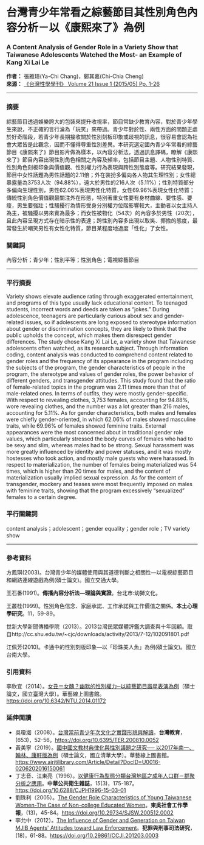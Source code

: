# 台灣青少年常看之綜藝節目其性別角色內容分析－以《康熙來了》為例

### A Content Analysis of Gender Role in a Variety Show that Taiwanese Adolescents Watched the Most- an Example of Kang Xi Lai Le

**作者：** 張雅琦(Ya-Chi Chang)，鄭其嘉(Chi-Chia Cheng)  
**來源：** [《台灣性學學刊》 Volume 21 Issue 1 (2015/05) Pp. 1-26](https://doi.org/10.3966/160857872015052101001)  

---

### 摘要

綜藝節目透過娛樂誇大的包裝來提升收視率，節目常缺少教育內容，對於青少年學生來說，不正確的言行淪為「玩笑」來帶過。青少年對於性、兩性方面的問題正處於好奇階段，若青少年長期接收關於性別刻板印象或歧視的訊息，很容易會認為社會大眾皆是此觀念，因而不懂得尊重性別差異。本研究選定國內青少年常看的綜藝節目《康熙來了》節目影片做為樣本，以內容分析法，透過訊息譯碼，瞭解《康熙來了》節目內容出現性別角色相關之內容及頻率，包括節目主題、人物性別特質、性別角色刻板印象與價值觀、性別權力行為表現與跨性別態度等。研究結果發現，節目中女性話題為男性話題的2.11倍；外在裝扮多偏向各人物其生理性別；女性總暴露量為3753人次（94.88%），遠大於男性的216人次（5.11%）；性別特質部分多偏向生理性別，男性62.06%表現男性化特質，女性69.96%表現女性化特質；傳統性別角色價值觀最關注外在形態，特別著重女性要有身材曲線、要性感、要瘦，男生要強壯；性騷擾行為情形受身分別權力位階影響較大，主動者以女主持人為主，被騷擾以男來賓為最多；而女性被物化（54次）的內容多於男性（20次），且此內容呈現方式存在暗示性的表達；跨性別內容多出現以取笑、揶揄的態度，最常發生於嘲笑男性有女性化特質，節目某程度地過度「性化」了女性。

### 關鍵詞

內容分析；青少年；性別平等；性別角色；電視綜藝節目

---

### 平行摘要

Variety shows elevate audience rating through exaggerated entertainment, and programs of this type usually lack educational content. To teenaged students, incorrect words and deeds are taken as “jokes.” During adolescence, teenagers are particularly curious about sex and gender-related issues, so if adolescents are long exposed to stereotype information about gender or discrimination concepts, they are likely to think that the public upholds the concept, which makes them disrespect gender differences. The study chose Kang Xi Lai Le, a variety show that Taiwanese adolescents often watched, as its research subject. Through information coding, content analysis was conducted to comprehend content related to gender roles and the frequency of its appearance in the program including the subjects of the program, the gender characteristics of people in the program, the stereotype and values of gender roles, the power behavior of different genders, and transgender attitudes. This study found that the ratio of female-related topics in the program was 2.11 times more than that of male-related ones. In terms of outfits, they were mostly gender-specific. With respect to revealing clothes, 3,753 females, accounting for 94.88%, wore revealing clothes, and the number was a lot greater than 216 males, accounting for 5.11%. As for gender characteristics, both males and females were chiefly gender-oriented, in which 62.06% of males showed masculine traits, while 69.96% of females showed feminine traits. External appearances were the most concerned about in traditional gender role values, which particularly stressed the body curves of females who had to be sexy and slim, whereas males had to be strong. Sexual harassment was more greatly influenced by identity and power statuses, and it was mostly hostesses who took action, and mostly male guests who were harassed. In respect to materialization, the number of females being materialized was 54 times, which is higher than 20 times for males, and the content of materialization usually implied sexual expression. As for the content of transgender, mockery and teases were most frequently imposed on males with feminine traits, showing that the program excessively “sexualized” females to a certain degree.

### 平行關鍵詞

content analysis；adolescent；gender equality；gender role；TV variety show

---

### 參考資料

方鳳琪(2003)。台灣青少年的媒體使用與其道德判斷之相關性—以電視綜藝節目和網路連線遊戲為例(碩士論文)。國立交通大學。  

王石番(1991)。**傳播內容分析法—理論與實證**。台北市:幼獅文化。  

王叢桂(1999)。性別角色信念、家庭承諾、工作承諾與工作價值之關係。**本土心理學研究**。11，59-89。  

世新大學新聞傳播學院（2013）。2013台灣民眾媒體評鑑大調查與十年回顧。取自http://cc.shu.edu.tw/~cjc/downloads/activity/2013/7-12/102091801.pdf  

江佩芳(2010)。卡通中的性別刻版印象—以「珍珠美人魚」為例(碩士論文)。國立台南大學。  

### 引用資料

李欣宜（2014）。[女丑＝女醜？幽默的性別權力─以綜藝節目諧星表演為例](https://www.airitilibrary.com/Article/Detail?DocID=U0001-1308201417164700)〔碩士論文，國立臺灣大學〕。華藝線上圖書館。https://doi.org/10.6342/NTU.2014.01172

### 延伸閱讀

- 吳瓊洳（2008）。[台灣當前青少年次文化之實踐形貌與解讀](https://www.airitilibrary.com/Article/Detail?DocID=18166482-200810-x-653-52-56-a)。**台灣教育**，(653)，52-56。https://doi.org/10.6395/TER.200810.0052  
- 黃美寧（2019）。[國中國文教材典律化與性別議題之研究── 以2017年南一、翰林、康軒版為例](https://www.airitilibrary.com/Article/Detail?DocID=U0016-0206202016150061)〔碩士論文，國立清華大學〕。華藝線上圖書館。https://www.airitilibrary.com/Article/Detail?DocID=U0016-0206202016150061  
- 丁志音、江東亮（1996）。[以健康行為型態分類台灣地區之成年人口群－群聚分析之應用](https://www.airitilibrary.com/Article/Detail?DocID=a0000127-199606-15-3-175-187-a)。**中華公共衛生雜誌**，_15_(3)，175-187。https://doi.org/10.6288/CJPH1996-15-03-01  
- 劉珠利（2005）。[The Gender Role Characteristics of Young Taiwanese Women-The Case of Non-college Educated Women](https://www.airitilibrary.com/Article/Detail?DocID=10264493-200512-201310140018-201310140018-45-84)。**東吳社會工作學報**，(13)，45-84。https://doi.org/10.29734/SJSW.200512.0002  
- 李允中（2012）。[The Influence of Gender and Generation on Taiwan MJIB Agents' Attitudes toward Law Enforcement](https://www.airitilibrary.com/Article/Detail?DocID=18104045-201203-201206260002-201206260002-61-88)。**犯罪與刑事司法研究**，(18)，61-88。https://doi.org/10.29861/CCJI.201203.0003  